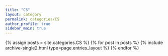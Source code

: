 ```yaml
---
title: "CS"
layout: category
permalink: categories/CS
author_profile: true
sidebar_main: true
---
```


{% assign posts = site.categories.CS %}
{% for post in posts %} {% include archive-single2.html type=page.entries_layout %} {% endfor %}
